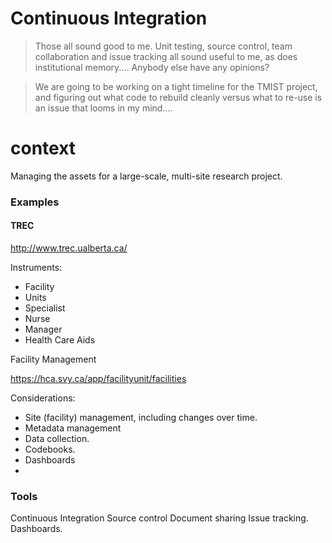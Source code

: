 # Continuous Integration


> Those all sound good to me.  Unit testing, source control, team collaboration and issue tracking all sound useful to me, as does institutional memory.... Anybody else have any opinions?

> We are going to be working on a tight timeline for the TMIST project, and figuring out what code to rebuild cleanly versus what to re-use is an issue that looms in my mind....



# context

Managing the assets for a large-scale, multi-site research project.

### Examples

#### TREC
http://www.trec.ualberta.ca/

Instruments:
* Facility
* Units
* Specialist
* Nurse
* Manager
* Health Care Aids


Facility Management

https://hca.svy.ca/app/facilityunit/facilities


Considerations:

* Site (facility) management, including changes over time.
* Metadata management
* Data collection.
* Codebooks.
* Dashboards
* 




### Tools

Continuous Integration
Source control
Document sharing
Issue tracking.
Dashboards.



